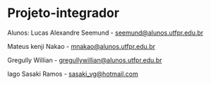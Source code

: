# Projeto-integrador

Alunos:
Lucas Alexandre Seemund - seemund@alunos.utfpr.edu.br

Mateus kenji Nakao - mnakao@alunos.utfpr.edu.br

Gregully Willian - gregullywillian@alunos.utfpr.edu.br

Iago Sasaki Ramos - sasaki_vg@hotmail.com
